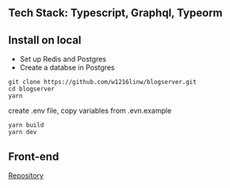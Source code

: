## Tech Stack: Typescript, Graphql, Typeorm

## Install on local
- Set up Redis and Postgres
- Create a databse in Postgres
```
git clone https://github.com/w1216linw/blogserver.git
cd blogserver
yarn
```
create .env file, copy variables from .evn.example
```
yarn build
yarn dev
```

## Front-end
[Repository](https://github.com/w1216linw/blogweb)
